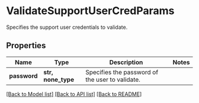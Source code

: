 # ValidateSupportUserCredParams

Specifies the support user credentials to validate.

## Properties
Name | Type | Description | Notes
------------ | ------------- | ------------- | -------------
**password** | **str, none_type** | Specifies the password of the user to validate. | 

[[Back to Model list]](../README.md#documentation-for-models) [[Back to API list]](../README.md#documentation-for-api-endpoints) [[Back to README]](../README.md)


